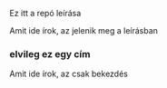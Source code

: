 Ez itt a repó leírása

Amit ide írok, az jelenik meg a leírásban

### elvileg ez egy cím
Amit ide írok, az csak bekezdés
